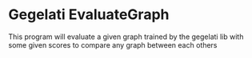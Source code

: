 # Gegelati EvaluateGraph

This program will evaluate a given graph trained by the gegelati lib with some given scores to compare any graph between each others

